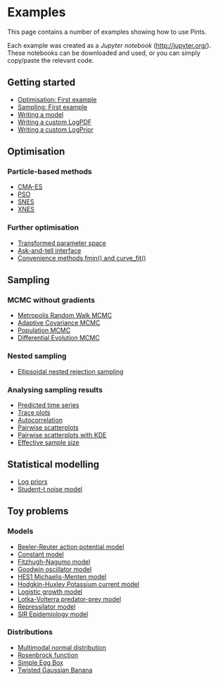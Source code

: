 # Examples

This page contains a number of examples showing how to use Pints.

Each example was created as a _Jupyter notebook_ (http://jupyter.org/).
These notebooks can be downloaded and used, or you can simply copy/paste the
relevant code.

## Getting started
- [Optimisation: First example](./optimisation-first-example.ipynb)
- [Sampling: First example](./sampling-first-example.ipynb)
- [Writing a model](./writing-a-model.ipynb)
- [Writing a custom LogPDF](./writing-a-logpdf.ipynb)
- [Writing a custom LogPrior](./writing-a-prior.ipynb)

## Optimisation

### Particle-based methods
- [CMA-ES](./optimisation-cmaes.ipynb)
- [PSO](./optimisation-pso.ipynb)
- [SNES](./optimisation-snes.ipynb)
- [XNES](./optimisation-xnes.ipynb)

### Further optimisation

- [Transformed parameter space](./optimisation-transformed-parameters.ipynb)
- [Ask-and-tell interface](./optimisation-ask-and-tell.ipynb)
- [Convenience methods fmin() and curve\_fit()](./optimisation-convenience.ipynb)

## Sampling

### MCMC without gradients
- [Metropolis Random Walk MCMC](./sampling-metropolis-mcmc.ipynb)
- [Adaptive Covariance MCMC](./sampling-adaptive-covariance-mcmc.ipynb)
- [Population MCMC](./sampling-population-mcmc.ipynb)
- [Differential Evolution MCMC](./sampling-differential-evolution-mcmc.ipynb)

### Nested sampling
- [Ellipsoidal nested rejection sampling](./sampling-ellipsoidal-nested-rejection-sampling.ipynb)

### Analysing sampling results
- [Predicted time series](./plot-mcmc-predicted-time-series.ipynb)
- [Trace plots](./plot-mcmc-trace-plots.ipynb)
- [Autocorrelation](./plot-mcmc-autocorrelation.ipynb)
- [Pairwise scatterplots](./plot-mcmc-pairwise-scatterplots.ipynb)
- [Pairwise scatterplots with KDE](./plot-mcmc-pairwise-kde-plots.ipynb)
- [Effective sample size](./sampling-effective-sample-size.ipynb)

## Statistical modelling

- [Log priors](./stats-log-priors.ipynb)
- [Student-t noise model](./stats-student-t-sampling-error.ipynb)

## Toy problems

### Models

- [Beeler-Reuter action potential model](./toy-model-beeler-reuter-ap.ipynb)
- [Constant model](./toy-model-constant.ipynb)
- [Fitzhugh-Nagumo model](./toy-model-fitzhugh-nagumo.ipynb)
- [Goodwin oscillator model](./toy-model-goodwin-oscillator.ipynb)
- [HES1 Michaelis-Menten model](./toy-model-hes1-michaelis-menten.ipynb)
- [Hodgkin-Huxley Potassium current model](./toy-model-hodgkin-huxley-ik.ipynb)
- [Logistic growth model](./toy-model-logistic.ipynb)
- [Lotka-Volterra predator-prey model](./toy-model-lotka-volterra.ipynb)
- [Repressilator model](./toy-model-repressilator.ipynb)
- [SIR Epidemiology model](./toy-model-sir.ipynb)

### Distributions

- [Multimodal normal distribution](./toy-distribution-multimodal-normal.ipynb)
- [Rosenbrock function](./toy-distribution-rosenbrock.ipynb)
- [Simple Egg Box](./toy-distribution-simple-egg-box.ipynb)
- [Twisted Gaussian Banana](./toy-distribution-twisted-gaussian.ipynb)

